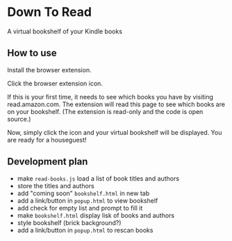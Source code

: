 # Down To Read
A virtual bookshelf of your Kindle books

## How to use

Install the browser extension.

Click the browser extension icon.

If this is your first time, it needs to see which books you have by visiting
read.amazon.com. The extension will read this page to see which books are on
your bookshelf. (The extension is read-only and the code is open source.)

Now, simply click the icon and your virtual bookshelf will be displayed. You
are ready for a houseguest!

## Development plan

- make `read-books.js` load a list of book titles and authors
- store the titles and authors
- add "coming soon" `bookshelf.html` in new tab
- add a link/button in `popup.html` to view bookshelf
- add check for empty list and prompt to fill it
- make `bookshelf.html` display lisk of books and authors
- style bookshelf (brick background?)
- add a link/button in `popup.html` to rescan books